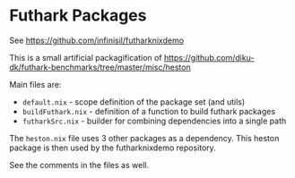 # Futhark Packages

See https://github.com/infinisil/futharknixdemo

This is a small artificial packagification of https://github.com/diku-dk/futhark-benchmarks/tree/master/misc/heston

Main files are:

- `default.nix` - scope definition of the package set (and utils)
- `buildFuthark.nix` - definition of a function to build futhark packages
- `futharkSrc.nix` - builder for combining dependencies into a single path

The `heston.nix` file uses 3 other packages as a dependency. This heston package is then used by the futharknixdemo repository.

See the comments in the files as well.
